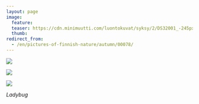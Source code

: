 ```yaml
---
layout: page
image:
  feature:
  teaser: https://cdn.minimuutti.com/luontokuvat/syksy/2/DS32001_-245px.jpg
  thumb:
redirect_from:
  - /en/pictures-of-finnish-nature/autumn/00078/
---
```


![](https://cdn.minimuutti.com/luontokuvat/syksy/2/DS31952-800px.jpg)

![](https://cdn.minimuutti.com/luontokuvat/syksy/2/DS32001-800px.jpg)

![](https://cdn.minimuutti.com/luontokuvat/syksy/2/DS32000-800px.jpg)

*Ladybug*
